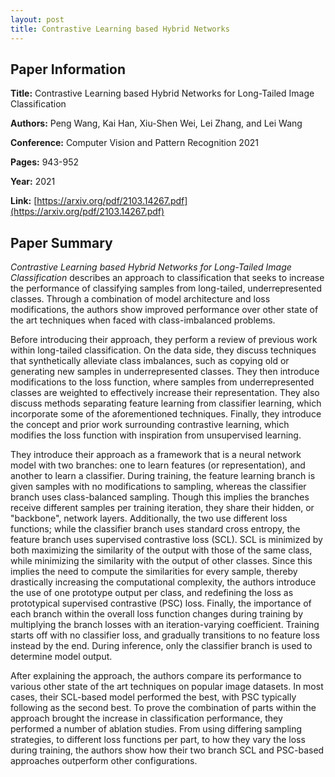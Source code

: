 ```yaml
---
layout: post
title: Contrastive Learning based Hybrid Networks
---
```


## Paper Information

**Title:** Contrastive Learning based Hybrid Networks for Long-Tailed Image Classification

**Authors:** Peng Wang, Kai Han, Xiu-Shen Wei, Lei Zhang, and Lei Wang

**Conference:** Computer Vision and Pattern Recognition 2021

**Pages:** 943-952

**Year:** 2021

**Link:** [https://arxiv.org/pdf/2103.14267.pdf](https://arxiv.org/pdf/2103.14267.pdf)

## Paper Summary

*Contrastive Learning based Hybrid Networks for Long-Tailed Image Classification* describes an approach to classification that seeks to increase the performance of classifying samples from long-tailed, underrepresented classes. Through a combination of model architecture and loss modifications, the authors show improved performance over other state of the art techniques when faced with class-imbalanced problems.

Before introducing their approach, they perform a review of previous work within long-tailed classification. On the data side, they discuss techniques that synthetically alleviate class imbalances, such as copying old or generating new samples in underrepresented classes. They then introduce modifications to the loss function, where samples from underrepresented classes are weighted to effectively increase their representation. They also discuss methods separating feature learning from classifier learning, which incorporate some of the aforementioned techniques. Finally, they introduce the concept and prior work surrounding contrastive learning, which modifies the loss function with inspiration from unsupervised learning.

They introduce their approach as a framework that is a neural network model with two branches: one to learn features (or representation), and another to learn a classifier. During training, the feature learning branch is given samples with no modifications to sampling, whereas the classifier branch uses class-balanced sampling. Though this implies the branches receive different samples per training iteration, they share their hidden, or "backbone", network layers. Additionally, the two use different loss functions; while the classifier branch uses standard cross entropy, the feature branch uses supervised contrastive loss (SCL). SCL is minimized by both maximizing the similarity of the output with those of the same class, while minimizing the similarity with the output of other classes. Since this implies the need to compute the similarities for every sample, thereby drastically increasing the computational complexity, the authors introduce the use of one prototype output per class, and redefining the loss as prototypical supervised contrastive (PSC) loss. Finally, the importance of each branch within the overall loss function changes during training by multiplying the branch losses with an iteration-varying coefficient. Training starts off with no classifier loss, and gradually transitions to no feature loss instead by the end. During inference, only the classifier branch is used to determine model output.

After explaining the approach, the authors compare its performance to various other state of the art techniques on popular image datasets. In most cases, their SCL-based model performed the best, with PSC typically following as the second best. To prove the combination of parts within the approach brought the increase in classification performance, they performed a number of ablation studies. From using differing sampling strategies, to different loss functions per part, to how they vary the loss during training, the authors show how their two branch SCL and PSC-based approaches outperform other configurations.